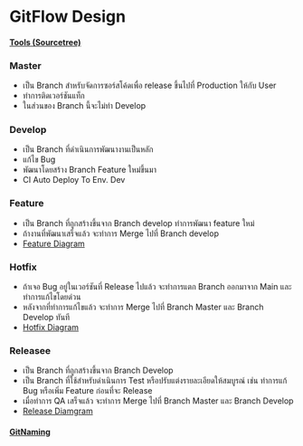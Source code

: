 # GitFlow Design
#### [Tools (Sourcetree)](https://www.sourcetreeapp.com/)


### Master
* เป็น Branch สำหรับจัดการซอร์สโค้ดเพื่อ release ขึ้นไปที่ Production ให้กับ User
* ทำการติดเวอร์ชันแท็ก
* ในส่วนของ Branch นี้จะไม่ทำ Develop

### Develop
* เป็น Branch ที่ดำเนินการพัฒนางานเป็นหลัก
* แก้ไข Bug
* พัฒนาโดยสร้าง Branch Feature ใหม่ขึ้นมา
* CI Auto Deploy To Env. Dev


### Feature

* เป็น Branch ที่ถูกสร้างขึ้นจาก Branch develop
ทำการพัฒนา feature ใหม่
* ถ้างานที่พัฒนาเสร็จแล้ว จะทำการ Merge ไปที่ Branch develop
* [Feature Diagram](https://raw.githubusercontent.com/chalermsakp/NestJS-DockerCompose/05401591120f582422e0d4d5460eebbaec4420ad/Picture/Gitflow-Diagram/02%20Feature%20branches.svg)

### Hotfix

* ถ้าเจอ Bug อยู่ในเวอร์ชันที่ Release ไปแล้ว จะทำการแตก Branch ออกมาจาก Main และทำการแก้ไขโดยด่วน
* หลังจากที่ทำการแก้ไขแล้ว จะทำการ Merge ไปที่ Branch Master และ Branch Develop ทันที
* [Hotfix Diagram](https://github.com/chalermsakp/NestJS-DockerCompose/blob/main/Picture/Gitflow-Diagram/04%20Hotfix%20branches.svg)

### Releasee

* เป็น Branch ที่ถูกสร้างขึ้นจาก Branch Develop
* เป็น Branch ที่ใช้สำหรับดำเนินการ Test หรือปรับแต่งรายละเอียดให้สมบูรณ์ เช่น ทำการแก้ Bug หรือเพิ่ม Feature ก่อนที่จะ Release
* เมื่อทำการ QA เสร็จแล้ว จะทำการ Merge ไปที่ Branch Master และ Branch Develop
* [Release Diamgram](https://github.com/chalermsakp/NestJS-DockerCompose/blob/main/Picture/Gitflow-Diagram/03%20Release%20branches.svg)

#### [GitNaming](https://github.com/chalermsakp/NestJS-DockerCompose/blob/main/GitNaming.MD)